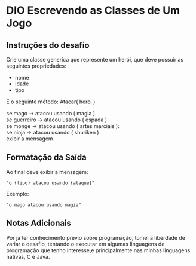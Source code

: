 # DIO Escrevendo as Classes de Um Jogo

## Instruções do desafio
Crie uma classe generica que represente um herói, que deve possuir as seguintes propriedades:

- nome
- idade
- tipo

E o seguinte método:
 Atacar( heroi )

se mago -> atacou usando ( magia )<br>
se guerreiro -> atacou usando ( espada )<br>
se monge -> atacou usando ( artes marciais ):<br>
se ninja -> atacou usando ( shuriken )<br>
exibir a mensagem

## Formatação da Saída

Ao final deve exibir a mensagem:
~~~
"o {tipo} atacou usando {ataque}"
~~~ 
Exemplo:
~~~
"o mago atacou usando magia"
~~~ 


## Notas Adicionais
Por já ter conhecimento prévio sobre programação, tomei a liberdade de variar o desafio, tentando o executar em algumas linguagens de programação que tenho interesse,e principalmente nas minhas linguagens nativas, C e Java.